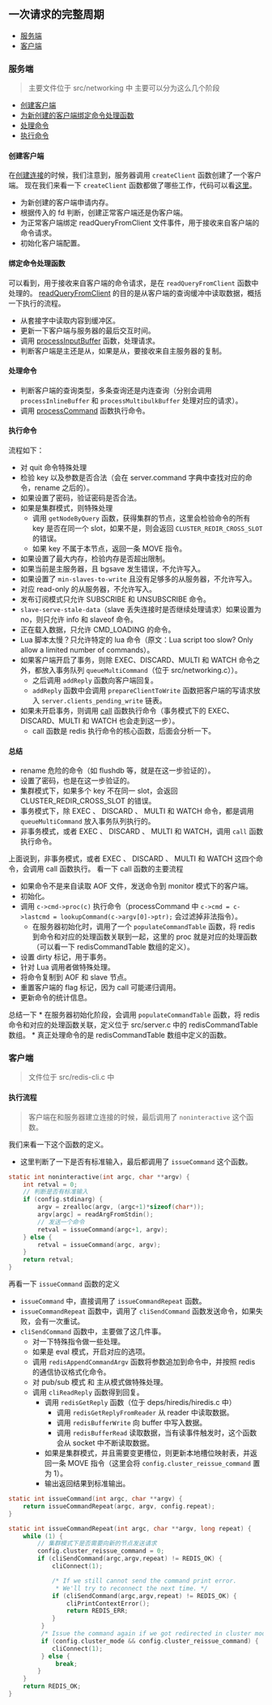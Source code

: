 ## 一次请求的完整周期

* [服务端](#服务端)
* [客户端](#客户端)

### 服务端
> 主要文件位于 src/networking 中
主要可以分为这么几个阶段
* [创建客户端](#创建客户端)
* [为新创建的客户端绑定命令处理函数](#绑定命令处理函数)
* [处理命令](#处理命令)
* [执行命令](#执行命令)

#### 创建客户端
在[创建连接](./connect.md)的时候，我们注意到，服务器调用 `createClient` 函数创建了一个客户端。
现在我们来看一下 `createClient` 函数都做了哪些工作，代码可以看[这里](../func/networking/createClient.md)。

* 为新创建的客户端申请内存。
* 根据传入的 fd 判断，创建正常客户端还是伪客户端。
* 为正常客户端绑定 readQueryFromClient 文件事件，用于接收来自客户端的命令请求。
* 初始化客户端配置。

#### 绑定命令处理函数
可以看到，用于接收来自客户端的命令请求，是在 `readQueryFromClient` 函数中处理的。
[readQueryFromClient](../func/networking/readQueryFromClient.md) 的目的是从客户端的查询缓冲中读取数据，概括一下执行的流程。
* 从套接字中读取内容到缓冲区。
* 更新一下客户端与服务器的最后交互时间。
* 调用 [processInputBuffer](../func/networking/processInputBuffer.md) 函数，处理请求。
* 判断客户端是主还是从，如果是从，要接收来自主服务器的复制。

#### 处理命令
* 判断客户端的查询类型，多条查询还是内连查询（分别会调用 `processInlineBuffer` 和 `processMultibulkBuffer` 处理对应的请求）。
* 调用 [processCommand](../func/server/processCommand.md) 函数执行命令。

#### 执行命令
流程如下：
* 对 quit 命令特殊处理
* 检验 key 以及参数是否合法（会在 server.command 字典中查找对应的命令，rename 之后的）。
* 如果设置了密码，验证密码是否合法。
* 如果是集群模式，则特殊处理
    * 调用 `getNodeByQuery` 函数，获得集群的节点，这里会检验命令的所有 key 是否在同一个 slot，如果不是，则会返回 `CLUSTER_REDIR_CROSS_SLOT` 的错误。
    * 如果 key 不属于本节点，返回一条 MOVE 指令。
* 如果设置了最大内存，检验内存是否超出限制。
* 如果当前是主服务器，且 bgsave 发生错误，不允许写入。
* 如果设置了 `min-slaves-to-write` 且没有足够多的从服务器，不允许写入。
* 对应 read-only 的从服务器，不允许写入。
* 发布订阅模式只允许 SUBSCRIBE 和 UNSUBSCRIBE 命令。
* `slave-serve-stale-data`（slave 丢失连接时是否继续处理请求）如果设置为 no，则只允许 info 和 slaveof 命令。
* 正在载入数据，只允许 CMD_LOADING 的命令。
* Lua 脚本太慢？只允许特定的 lua 命令（原文：Lua script too slow? Only allow a limited number of commands）。
* 如果客户端开启了事务，则除 EXEC、DISCARD、MULTI 和 WATCH 命令之外，都放入事务队列 `queueMultiCommand`（位于 src/networking.c））。
    * 之后调用 `addReply` 函数向客户端回复。
    * `addReply` 函数中会调用 `prepareClientToWrite` 函数把客户端的写请求放入 `server.clients_pending_write` 链表。
* 如果未开启事务，则调用 [call](../func/server/call.md) 函数执行命令（事务模式下的 EXEC、DISCARD、MULTI 和 WATCH 也会走到这一步）。
    * call 函数是 redis 执行命令的核心函数，后面会分析一下。

#### 总结
* rename 危险的命令（如 flushdb 等，就是在这一步验证的）。
* 设置了密码，也是在这一步验证的。
* 集群模式下，如果多个 key 不在同一 slot，会返回 CLUSTER_REDIR_CROSS_SLOT 的错误。
* 事务模式下，除 EXEC 、 DISCARD 、 MULTI 和 WATCH 命令，都是调用 `queueMultiCommand` 放入事务队列执行的。
* 非事务模式，或者 EXEC 、 DISCARD 、 MULTI 和 WATCH，调用 `call` 函数执行命令。

上面说到，非事务模式，或者 EXEC 、 DISCARD 、 MULTI 和 WATCH 这四个命令，会调用 call 函数执行。
看一下 call 函数的主要流程

* 如果命令不是来自读取 AOF 文件，发送命令到 monitor 模式下的客户端。
* 初始化。
* 调用 `c->cmd->proc(c)` 执行命令（processCommand 中 `c->cmd = c->lastcmd = lookupCommand(c->argv[0]->ptr);` 会过滤掉非法指令）。
    * 在服务器初始化时，调用了一个 `populateCommandTable` 函数，将 redis 到命令和对应的处理函数关联到一起，这里的 proc 就是对应的处理函数（可以看一下 redisCommandTable 数组的定义）。
* 设置 dirty 标记，用于事务。
* 针对 Lua 调用者做特殊处理。
* 将命令复制到 AOF 和 slave 节点。
* 重置客户端的 flag 标记，因为 call 可能递归调用。
* 更新命令的统计信息。

总结一下
    * 在服务器初始化阶段，会调用 `populateCommandTable` 函数，将 redis 命令和对应的处理函数关联，定义位于 src/server.c 中的 redisCommandTable 数组。
    * 真正处理命令的是 redisCommandTable 数组中定义的函数。
    

### 客户端
> 文件位于 src/redis-cli.c 中
#### 执行流程
> 客户端在和服务器建立连接的时候，最后调用了 `noninteractive` 这个函数。

我们来看一下这个函数的定义。

* 这里判断了一下是否有标准输入，最后都调用了 `issueCommand` 这个函数。

```c
static int noninteractive(int argc, char **argv) {
    int retval = 0;
    // 判断是否有标准输入
    if (config.stdinarg) {
        argv = zrealloc(argv, (argc+1)*sizeof(char*));
        argv[argc] = readArgFromStdin();
        // 发送一个命令
        retval = issueCommand(argc+1, argv);
    } else {
        retval = issueCommand(argc, argv);
    }
    return retval;
}
```

再看一下 `issueCommand` 函数的定义

* `issueCommand` 中，直接调用了 `issueCommandRepeat` 函数。
* `issueCommandRepeat` 函数中，调用了 `cliSendCommand` 函数发送命令，如果失败，会有一次重试。
* `cliSendCommand` 函数中，主要做了这几件事。
    * 对一下特殊指令做一些处理。
    * 如果是 eval 模式，开启对应的选项。
    * 调用 `redisAppendCommandArgv` 函数将参数追加到命令中，并按照 redis 的通信协议格式化命令。
    * 对 pub/sub 模式 和 主从模式做特殊处理。
    * 调用 `cliReadReply` 函数得到回复。
        * 调用 `redisGetReply` 函数（位于 deps/hiredis/hiredis.c 中）
            * 调用 `redisGetReplyFromReader` 从 reader 中读取数据。
            * 调用 `redisBufferWrite` 向 buffer 中写入数据。
            * 调用 `redisBufferRead` 读取数据，当有读事件触发时，这个函数会从 socket 中不断读取数据。
        * 如果是集群模式，并且需要变更槽位，则更新本地槽位映射表，并返回一条 MOVE 指令（这里会将 `config.cluster_reissue_command` 置为 1）。
        * 输出返回结果到标准输出。

```c
static int issueCommand(int argc, char **argv) {
    return issueCommandRepeat(argc, argv, config.repeat);
}

static int issueCommandRepeat(int argc, char **argv, long repeat) {
    while (1) {
        // 集群模式下是否需要向新的节点发送请求
        config.cluster_reissue_command = 0;
        if (cliSendCommand(argc,argv,repeat) != REDIS_OK) {
            cliConnect(1);

            /* If we still cannot send the command print error.
             * We'll try to reconnect the next time. */
            if (cliSendCommand(argc,argv,repeat) != REDIS_OK) {
                cliPrintContextError();
                return REDIS_ERR;
            }
         }
         /* Issue the command again if we got redirected in cluster mode */
         if (config.cluster_mode && config.cluster_reissue_command) {
            cliConnect(1);
         } else {
             break;
        }
    }
    return REDIS_OK;
}
```
